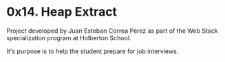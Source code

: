 # 0x14. Heap Extract

Project developed by Juan Esteban Correa Pérez as part of the Web Stack specialization program at Holberton School.

It's purpose is to help the student prepare for job interviews.
